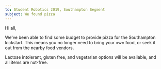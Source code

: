 ```yaml
---
to: Student Robotics 2019, Southampton Segment
subject: We found pizza
---
```


Hi all,

We've been able to find some budget to provide pizza for the Southampton kickstart. This means you no longer need to bring your own food, or seek it out from the nearby food vendors.

Lactose intolerant, gluten free, and vegetarian options will be available, and all items are nut-free.
